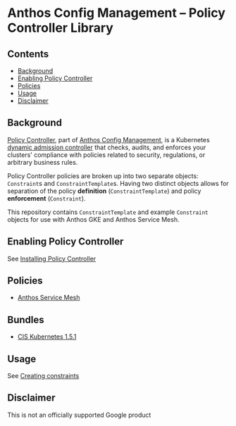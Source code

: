 # Anthos Config Management – Policy Controller Library

## Contents
- [Background](#background)
- [Enabling Policy Controller](#enabling-policy-controller)
- [Policies](#policies)
- [Usage](#usage)
- [Disclaimer](#disclaimer)

## Background

[Policy Controller](https://cloud.google.com/anthos-config-management/docs/concepts/policy-controller), part of [Anthos Config Management](https://cloud.google.com/anthos-config-management/), is a Kubernetes [dynamic admission controller](https://kubernetes.io/docs/reference/access-authn-authz/extensible-admission-controllers/) that checks, audits, and enforces your clusters' compliance with policies related to security, regulations, or arbitrary business rules.

Policy Controller policies are broken up into two separate objects: `Constraint`s and `ConstraintTemplate`s. Having two distinct objects allows for separation of the policy **definition** (`ConstraintTemplate`) and policy **enforcement** (`Constraint`).

This repository contains `ConstraintTemplate` and example `Constraint` objects for use with Anthos GKE and Anthos Service Mesh.

## Enabling Policy Controller

See [Installing Policy Controller](https://cloud.google.com/anthos-config-management/docs/how-to/installing-policy-controller)

## Policies

- [Anthos Service Mesh](/anthos-service-mesh)

## Bundles

- [CIS Kubernetes 1.5.1](/bundles/cis-k8s-1.5.1) 

## Usage

See [Creating constraints](https://cloud.google.com/anthos-config-management/docs/how-to/creating-constraints)

## Disclaimer

This is not an officially supported Google product

